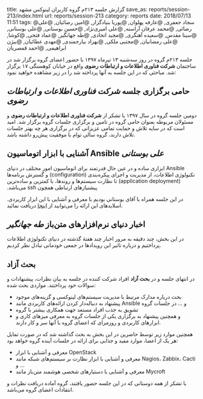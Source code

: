 title: گزارش جلسه ۲۱۳م گروه کاربران لینوکس مشهد
save_as: reports/session-213/index.html
url: reports/session-213
category: reports
date: 2018/07/13 11:51
tags: @سجاد جعفری, @عارفه پهلوان, @پوریا بنیادگزار, @امین رضائیان, @علی رضائی, @محمد عرفان آراسته, @علی امیری‌نژاد, @حسین بوستانی, @علی بوستانی, @سینا مقدس, @سعیده آهنگری, @مجید اتحادی, @طه جهانگیر, @عماد فتحی, @کوشا, @علی رمضانیان, @مجتبی ملکی, @بهزاد بیارجمندی, @مهدی عطائیان, @بیژن ابراهیمی, @احمد قمصریان

جلسه ۲۱۳م گروه در روز سه‌شنبه ۱۳ تیرماه ۱۳۹۷ با حضور اعضای
گروه برگزار شد در ساختمان **شرکت فناوری اطلاعات و ارتباطات رضوی**
واقع در خیابان کوهسنگی ۱۷ برگزار شد. مباحثی که در این جلسه به
آنها پرداخته شد را در زیر مشاهده خواهید نمود:
<!--more-->


## حامی برگزاری جلسه *شرکت فناوری اطلاعات و ارتباطات رضوی*
دومین جلسه گروه در سال ۱۳۹۷ با تشکر از **شرکت فناوری اطلاعات و ارتباطات رضوی**
و مسئولان مربوطه بعنوان حامی گروه در تامین و برگزاری جلسات گروه برگزار شد. 
امید است که در سایه تلاش و حمایت تمامی عزیزانی که در برگزاری هر چه بهتر جلسات
تلاش دارند، گروه سالی توام با موفقیت پیش‌رو داشته باشد.

## آشنایی با ابزار اتوماسیون Ansible *علی بوستانی*
‫Ansible ابزاری ساده و در عین حال قدرتمند برای اتوماسیون امور مختلف در
دنیای ‫تکنولوژی اطلاعات، از مدیریت و اجرای پیکره‌بندی (configuration) و
گسترش برنامه‌ها (application deployment) تا نظارت سیستم‌ها و روندها، با
کمترین و ساده‌ترین پیشنیازهای ارتباطی همچون ssh می‌باشد.

در این جلسه همراه با آقای بوستانی بودیم با معرفی و آشنایی با این ابزار
کاربردی. اسلایدهای این ارائه را می‌توانید از [اینجا][1] دریافت نمائید.

## اخبار دنیای نرم‌افزارهای متن‌باز *طه جهانگیر*
در این بخش، چند دقیقه به مرور اخبار چند هفتهٔ گذشته در دنیای تکنولوژی
اطلاعات پرداختیم و درباره تاثیر این رویدادها در جمعی خودمانی تبادل نظر
کردیم.

## بحث آزاد
در انتهای جلسه و در **بحث آزاد** افراد شرکت کننده
در جلسه به بیان نظرات، پیشنهادات و سوالات خود پرداختند.
مواردی بحث شده:

- بحث درباره مدارک مرتبط با مدیریت سیستم‌های لینوکسی و گزینه‌های موجود
- پیشنهاد به دنباله‌دار کردن ارائه‌های کاربردی مانند Ansible و … در جلسات گروه
- تشویق به جذب افراد مستعد جهت همکاری بیشتر با گروه
- و همچنین پیشنهاد به برگزاری یکی از جلسات گروه به معرفی میزهای کاری و ابزارهای
کاربردی و روزمر‌ای که اعضای گروه با آنها سر و کار دارند.


همچنین موارد زیر توسط حاضرین در این بخش به بحث گذاشته شد که در صورت تمایل
هر یک از اعضا، موارد مفید و جذابی برای ارائه در جلسات آینده گروه خواهد بود:

- معرفی و آشنایی با ابزار OpenStack
- معرفی و آشنایی با ابزار نظارت بر سیستم‌های شبکه مانند Nagios، Zabbix، Cacti و …
- معرفی و آشنایی با دستیارهای شخصی هوشمند متن‌باز مانند Mycroft

با تشکر از همه دوستانی که در این جلسه حضور یافتند،
گروه آماده دریافت نظرات و انتقادات اعضای گروه می‌باشد.


[1]: http://slideshare.net/AliBoustani1/ansible-105714631

